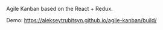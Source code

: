 Agile Kanban based on the React + Redux.

Demo: https://alekseytrubitsyn.github.io/agile-kanban/build/
